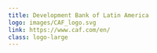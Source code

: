 ```yaml
---
title: Development Bank of Latin America
logo: images/CAF_logo.svg
link: https://www.caf.com/en/
class: logo-large
---
```

